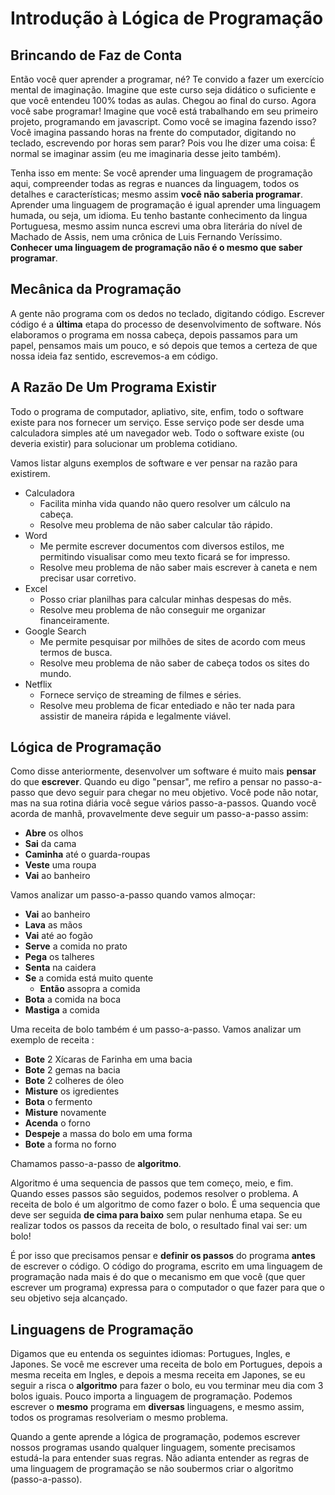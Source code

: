 # Introdução à Lógica de Programação

## Brincando de Faz de Conta

Então você quer aprender a programar, né? Te convido a fazer um exercício mental
de imaginação. Imagine que este curso seja didático o suficiente e que você
entendeu 100% todas as aulas. Chegou ao final do curso. Agora você sabe programar!
Imagine que você está trabalhando em seu primeiro projeto, programando em
javascript. Como você se imagina fazendo isso? Você imagina passando horas na frente
do computador, digitando no teclado, escrevendo por horas sem parar?
Pois vou lhe dizer uma coisa: É normal se imaginar assim
(eu me imaginaria desse jeito também).

Tenha isso em mente: Se você aprender uma linguagem de programação aqui, compreender
todas as regras e nuances da linguagem, todos os detalhes e características; mesmo
assim **você não saberia programar**.
Aprender uma linguagem de programação é igual aprender uma linguagem humada, ou
seja, um idioma. Eu tenho bastante conhecimento da lingua Portuguesa, mesmo assim
nunca escrevi uma obra literária do nível de Machado de Assis, nem uma crônica
de Luis Fernando Veríssimo. **Conhecer uma linguagem de programação não é o mesmo
que saber programar**.

## Mecânica da Programação

A gente não programa com os dedos no teclado, digitando código. Escrever código
é a **última** etapa do processo de desenvolvimento de software.
Nós elaboramos o programa em nossa cabeça, depois passamos para um papel,
pensamos mais um pouco, e só depois que temos a certeza de que nossa ideia faz
sentido, escrevemos-a em código.

## A Razão De Um Programa Existir

Todo o programa de computador, apliativo, site, enfim, todo o software existe
para nos fornecer um serviço. Esse serviço pode ser desde uma calculadora simples
até um navegador web. Todo o software existe (ou deveria existir) para solucionar
um problema cotidiano.

Vamos listar alguns exemplos de software e ver pensar na razão para existirem.

* Calculadora
  * Facilita minha vida quando não quero resolver um cálculo na cabeça.
  * Resolve meu problema de não saber calcular tão rápido.
* Word
  * Me permite escrever documentos com diversos estilos, me permitindo visualisar
  como meu texto ficará se for impresso.
  * Resolve meu problema de não saber mais escrever à caneta e nem precisar usar
  corretivo.
* Excel
  * Posso criar planilhas para calcular minhas despesas do mês.
  * Resolve meu problema de não conseguir me organizar financeiramente.
* Google Search
  * Me permite pesquisar por milhões de sites de acordo com meus termos de busca.
  * Resolve meu problema de não saber de cabeça todos os sites do mundo.
* Netflix
  * Fornece serviço de streaming de filmes e séries.
  * Resolve meu problema de ficar entediado e não ter nada para assistir de
  maneira rápida e legalmente viável.

## Lógica de Programação

Como disse anteriormente, desenvolver um software é muito mais **pensar** do que
**escrever**. Quando eu digo "pensar", me refiro a pensar no passo-a-passo que
devo seguir para chegar no meu objetivo. Você pode não notar, mas na sua rotina
diária você segue vários passo-a-passos. Quando você acorda de manhã, provavelmente
deve seguir um passo-a-passo assim:

* **Abre** os olhos
* **Sai** da cama
* **Caminha** até o guarda-roupas
* **Veste** uma roupa
* **Vai** ao banheiro

Vamos analizar um passo-a-passo quando vamos almoçar:

* **Vai** ao banheiro
* **Lava** as mãos
* **Vai** até ao fogão
* **Serve** a comida no prato
* **Pega** os talheres
* **Senta** na caidera
* **Se** a comida está muito quente
  * **Então** assopra a comida
* **Bota** a comida na boca
* **Mastiga** a comida

Uma receita de bolo também é um passo-a-passo.
Vamos analizar um exemplo de receita :

* **Bote** 2 Xícaras de Farinha em uma bacia
* **Bote** 2 gemas na bacia
* **Bote** 2 colheres de óleo
* **Misture** os igredientes
* **Bota** o fermento
* **Misture** novamente
* **Acenda** o forno
* **Despeje** a massa do bolo em uma forma
* **Bote** a forma no forno

Chamamos passo-a-passo de **algoritmo**.

Algoritmo é uma sequencia de passos que tem começo, meio, e fim. Quando esses
passos são seguidos, podemos resolver o problema. A receita de bolo é um algoritmo
de como fazer o bolo. É uma sequencia que deve ser seguida **de cima para baixo**
sem pular nenhuma etapa. Se eu realizar todos os passos da receita de bolo, o
resultado final vai ser: um bolo!

É por isso que precisamos pensar e **definir os passos** do programa **antes** de
escrever o código. O código do programa, escrito em uma linguagem de programação
nada mais é do que o mecanismo em que você (que quer escrever um programa) expressa
para o computador o que fazer para que o seu objetivo seja alcançado.

## Linguagens de Programação

Digamos que eu entenda os seguintes idiomas: Portugues, Ingles, e Japones. Se
você me escrever uma receita de bolo em Portugues, depois a mesma receita em Ingles,
e depois a mesma receita em Japones, se eu seguir a risca o **algoritmo** para
fazer o bolo, eu vou terminar meu dia com 3 bolos iguais. Pouco importa a linguagem
de programação. Podemos escrever o **mesmo** programa em **diversas** linguagens,
e mesmo assim, todos os programas resolveriam o mesmo problema.

Quando a gente aprende a lógica de programação, podemos escrever nossos programas
usando qualquer linguagem, somente precisamos estudá-la para entender suas regras.
Não adianta entender as regras de uma linguagem de programação se não soubermos criar
o algoritmo (passo-a-passo).

